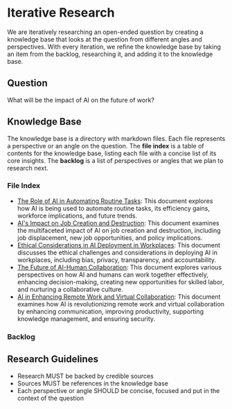 # Iterative Research

We are iteratively researching an open-ended question by creating a knowledge base that
looks at the question from different angles and perspectives.
With every iteration, we refine the knowledge base by taking an item from the backlog,
researching it, and adding it to the knowledge base.

## Question

What will be the impact of AI on the future of work?

## Knowledge Base

The knowledge base is a directory with markdown files.
Each file represents a perspective or an angle on the question.
The **file index** is a table of contents for the knowledge base,
listing each file with a concise list of its core insights.
The **backlog** is a list of perspectives or angles that we plan to research next.

### File Index
- [The Role of AI in Automating Routine Tasks](role-of-ai-in-automating-routine-tasks.md): This document explores how AI is being used to automate routine tasks, its efficiency gains, workforce implications, and future trends.
- [AI's Impact on Job Creation and Destruction](ai-impact-on-job-creation-and-destruction.md): This document examines the multifaceted impact of AI on job creation and destruction, including job displacement, new job opportunities, and policy implications.
- [Ethical Considerations in AI Deployment in Workplaces](ethical-considerations-in-ai-deployment.md): This document discusses the ethical challenges and considerations in deploying AI in workplaces, including bias, privacy, transparency, and accountability.
- [The Future of AI-Human Collaboration](future-of-ai-human-collaboration.md): This document explores various perspectives on how AI and humans can work together effectively, enhancing decision-making, creating new opportunities for skilled labor, and nurturing a collaborative culture.
- [AI in Enhancing Remote Work and Virtual Collaboration](ai-in-enhancing-remote-work-and-virtual-collaboration.md): This document examines how AI is revolutionizing remote work and virtual collaboration by enhancing communication, improving productivity, supporting knowledge management, and ensuring security.

### Backlog


## Research Guidelines
* Research MUST be backed by credible sources
* Sources MUST be references in the knowledge base
* Each perspective or angle SHOULD be concise, focused and put in the context of the question
